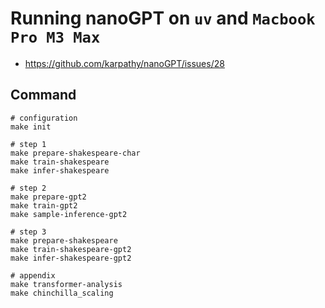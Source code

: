 # Running nanoGPT on `uv` and `Macbook Pro M3 Max`
* https://github.com/karpathy/nanoGPT/issues/28

## Command
```
# configuration
make init

# step 1
make prepare-shakespeare-char
make train-shakespeare
make infer-shakespeare

# step 2
make prepare-gpt2
make train-gpt2
make sample-inference-gpt2

# step 3
make prepare-shakespeare
make train-shakespeare-gpt2
make infer-shakespeare-gpt2

# appendix
make transformer-analysis
make chinchilla_scaling
```